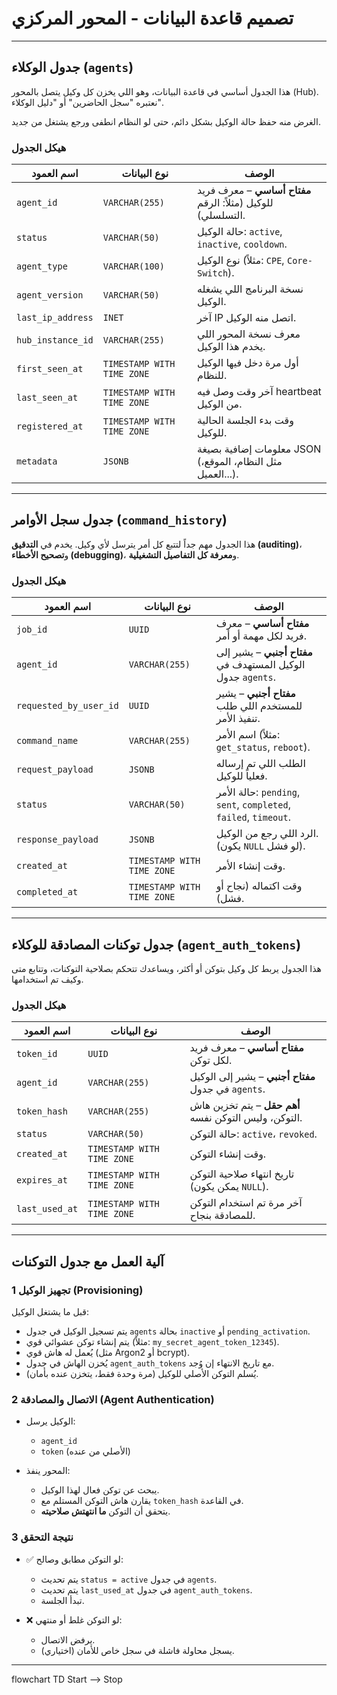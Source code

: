 #  تصميم قاعدة البيانات - المحور المركزي

---

##  جدول الوكلاء (`agents`)

هذا الجدول أساسي في قاعدة البيانات، وهو اللي يخزن كل وكيل يتصل بالمحور (Hub). نعتبره "سجل الحاضرين" أو "دليل الوكلاء".

الغرض منه حفظ حالة الوكيل بشكل دائم، حتى لو النظام انطفى ورجع يشتغل من جديد.

###  هيكل الجدول

| اسم العمود | نوع البيانات | الوصف |
|------------|--------------|--------|
| `agent_id` | `VARCHAR(255)` | **مفتاح أساسي** – معرف فريد للوكيل (مثلاً: الرقم التسلسلي). |
| `status` | `VARCHAR(50)` | حالة الوكيل: `active`, `inactive`, `cooldown`. |
| `agent_type` | `VARCHAR(100)` | نوع الوكيل (مثلاً: `CPE`, `Core-Switch`). |
| `agent_version` | `VARCHAR(50)` | نسخة البرنامج اللي يشغله الوكيل. |
| `last_ip_address` | `INET` | آخر IP اتصل منه الوكيل. |
| `hub_instance_id` | `VARCHAR(255)` | معرف نسخة المحور اللي يخدم هذا الوكيل. |
| `first_seen_at` | `TIMESTAMP WITH TIME ZONE` | أول مرة دخل فيها الوكيل للنظام. |
| `last_seen_at` | `TIMESTAMP WITH TIME ZONE` | آخر وقت وصل فيه heartbeat من الوكيل. |
| `registered_at` | `TIMESTAMP WITH TIME ZONE` | وقت بدء الجلسة الحالية للوكيل. |
| `metadata` | `JSONB` | معلومات إضافية بصيغة JSON (مثل النظام، الموقع، العميل...). |

---

##  جدول سجل الأوامر (`command_history`)

هذا الجدول مهم جداً لتتبع كل أمر يترسل لأي وكيل. يخدم في **التدقيق (auditing)**، و**تصحيح الأخطاء (debugging)**، و**معرفة كل التفاصيل التشغيلية**.

###  هيكل الجدول

| اسم العمود | نوع البيانات | الوصف |
|------------|--------------|--------|
| `job_id` | `UUID` | **مفتاح أساسي** – معرف فريد لكل مهمة أو أمر. |
| `agent_id` | `VARCHAR(255)` | **مفتاح أجنبي** – يشير إلى الوكيل المستهدف في جدول `agents`. |
| `requested_by_user_id` | `UUID` | **مفتاح أجنبي** – يشير للمستخدم اللي طلب تنفيذ الأمر. |
| `command_name` | `VARCHAR(255)` | اسم الأمر (مثلاً: `get_status`, `reboot`). |
| `request_payload` | `JSONB` | الطلب اللي تم إرساله فعلياً للوكيل. |
| `status` | `VARCHAR(50)` | حالة الأمر: `pending`, `sent`, `completed`, `failed`, `timeout`. |
| `response_payload` | `JSONB` | الرد اللي رجع من الوكيل. (يكون `NULL` لو فشل). |
| `created_at` | `TIMESTAMP WITH TIME ZONE` | وقت إنشاء الأمر. |
| `completed_at` | `TIMESTAMP WITH TIME ZONE` | وقت اكتماله (نجاح أو فشل). |

---

##  جدول توكنات المصادقة للوكلاء (`agent_auth_tokens`)

هذا الجدول يربط كل وكيل بتوكن أو أكثر، ويساعدك تتحكم بصلاحية التوكنات، وتتابع متى وكيف تم استخدامها.

###  هيكل الجدول

| اسم العمود | نوع البيانات | الوصف |
|------------|--------------|--------|
| `token_id` | `UUID` | **مفتاح أساسي** – معرف فريد لكل توكن. |
| `agent_id` | `VARCHAR(255)` | **مفتاح أجنبي** – يشير إلى الوكيل في جدول `agents`. |
| `token_hash` | `VARCHAR(255)` | **أهم حقل** – يتم تخزين هاش التوكن، وليس التوكن نفسه. |
| `status` | `VARCHAR(50)` | حالة التوكن: `active`، `revoked`. |
| `created_at` | `TIMESTAMP WITH TIME ZONE` | وقت إنشاء التوكن. |
| `expires_at` | `TIMESTAMP WITH TIME ZONE` | تاريخ انتهاء صلاحية التوكن (يمكن يكون `NULL`). |
| `last_used_at` | `TIMESTAMP WITH TIME ZONE` | آخر مرة تم استخدام التوكن للمصادقة بنجاح. |

---

##  آلية العمل مع جدول التوكنات

### 1️ تجهيز الوكيل (Provisioning)
قبل ما يشتغل الوكيل:

- يتم تسجيل الوكيل في جدول `agents` بحالة `inactive` أو `pending_activation`.
- يتم إنشاء توكن عشوائي قوي (مثلاً: `my_secret_agent_token_12345`).
- يُعمل له هاش قوي (مثل Argon2 أو bcrypt).
- يُخزن الهاش في جدول `agent_auth_tokens` مع تاريخ الانتهاء إن وُجد.
- يُسلم التوكن الأصلي للوكيل (مرة وحدة فقط، يتخزن عنده بأمان).

### 2️ الاتصال والمصادقة (Agent Authentication)

- الوكيل يرسل:
  - `agent_id`
  - `token` (الأصلي من عنده)

- المحور ينفذ:
  - يبحث عن توكن فعال لهذا الوكيل.
  - يقارن هاش التوكن المستلم مع `token_hash` في القاعدة.
  - يتحقق أن التوكن **ما انتهتش صلاحيته**.

### 3️ نتيجة التحقق

- ✅ لو التوكن مطابق وصالح:
  - يتم تحديث `status = active` في جدول `agents`.
  - يتم تحديث `last_used_at` في جدول `agent_auth_tokens`.
  - تبدأ الجلسة.

- ❌ لو التوكن غلط أو منتهي:
  - يرفض الاتصال.
  - (اختياري) يسجل محاولة فاشلة في سجل خاص للأمان.

---


flowchart TD
Start --> Stop
